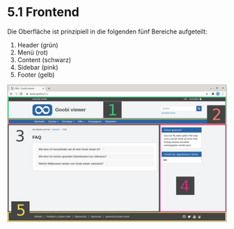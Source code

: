 # 5.1 Frontend

Die Oberfläche ist prinzipiell in die folgenden fünf Bereiche aufgeteilt:

1. Header \(grün\)
2. Menü \(rot\)
3. Content \(schwarz\)
4. Sidebar \(pink\)
5. Footer \(gelb\)

![Die Oberfl&#xE4;che ist in f&#xFC;nf Bereiche aufgeteilt](../.gitbook/assets/5.1.1_de_allgemein_regionen.png)

